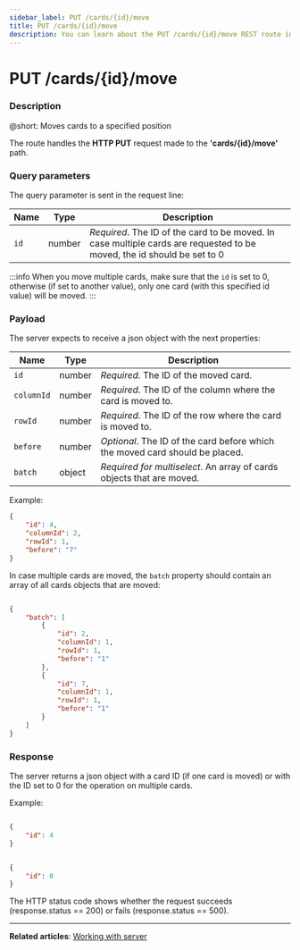```yaml
---
sidebar_label: PUT /cards/{id}/move
title: PUT /cards/{id}/move
description: You can learn about the PUT /cards/{id}/move REST route in the documentation of the DHTMLX JavaScript Kanban library. Browse developer guides and API reference, try out code examples and live demos, and download a free 30-day evaluation version of DHTMLX Kanban.
---
```


# PUT /cards/{id}/move

### Description

@short: Moves cards to a specified position 

The route handles the **HTTP PUT** request made to the **'cards/{id}/move'** path.


### Query parameters

The query parameter is sent in the request line:

| Name       | Type        | Description |
| ----------- | ----------- | ----------- |
| `id`       |  number   | *Required*. The ID of the card to be moved. In case multiple cards are requested to be moved, the id should be set to 0|

:::info
When you move multiple cards, make sure that the `id` is set to 0, otherwise (if set to another value), only one card (with this specified id value) will be moved.
:::

### Payload

The server expects to receive a json object with the next properties:

| Name       | Type        | Description |
| ----------- | ----------- | ----------- |
| `id`        | number      |*Required*. The ID of the moved card. |
| `columnId`  |  number     | *Required*. The ID of the column where the card is moved to.|
| `rowId`       |  number   | *Required*. The ID of the row where the card is moved to.|
| `before`       |  number   | *Optional*. The ID of the card before which the moved card should be placed.|
| `batch`       |  object  | *Required for multiselect*. An array of cards objects that are moved.|


Example:

~~~json
{
    "id": 4,
    "columnId": 2,
    "rowId": 1,
    "before": "7"
}
~~~

In case multiple cards are moved, the `batch` property should contain an array of all cards objects that are moved:

~~~json

{
    "batch": [
        {
            "id": 2,
            "columnId": 1,
            "rowId": 1,
            "before": "1"
        },
        {
            "id": 7,
            "columnId": 1,
            "rowId": 1,
            "before": "1"
        }
    ]
}
~~~ 

### Response 

The server returns a json object with a card ID (if one card is moved) or with the ID set to 0 for the operation on multiple cards. 

Example:

~~~json title="Response to the request for the single card operation"

{
    "id": 4
}

~~~


~~~json title="Response to the request for the multiple cards operation"

{
    "id": 0
}

~~~

The HTTP status code shows whether the request succeeds (response.status == 200) or fails (response.status == 500).

---

**Related articles**: [Working with server](guides/working_with_server.md)